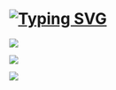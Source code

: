 # [![Typing SVG](https://readme-typing-svg.demolab.com?font=Roboto&size=25&pause=1000&color=F495B0&center=true&vCenter=true&height=30&lines=%E7%AB%B9%E5%BD%B1%E5%92%8C%E8%AF%97%E7%98%A6%EF%BC%8C%E6%A2%85%E8%8A%B1%E5%85%A5%E6%A2%A6%E9%A6%99%E3%80%82;%E5%8F%AF%E6%80%9C%E4%BB%8A%E5%A4%9C%E6%9C%88%EF%BC%8C%E4%B8%8D%E8%82%AF%E4%B8%8B%E8%A5%BF%E5%8E%A2%E3%80%82)](https://git.io/typing-svg)

[![](https://stats.justsong.cn/api/bilibili/?id=233555220&)](https://space.bilibili.com/233555220)

![](https://github-readme-stats.vercel.app/api/top-langs/?username=AlierKitten&theme=dark&layout=compact)

![](https://activity-graph.herokuapp.com/graph?username=AlierKitten&theme=github)
